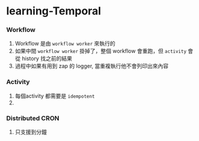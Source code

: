 # learning-Temporal



### Workflow

1. Workflow 是由 `workflow worker` 來執行的
2. 如果中間 `workflow worker` 掛掉了，整個 workflow 會重跑，但 `activity` 會從 history 找之前的結果
3. 過程中如果有用到 zap 的 logger, 當重複執行他不會列印出來內容

### Activity

1. 每個activity 都需要是 `idempotent`
2. 

### Distributed CRON

1. 只支援到分鐘